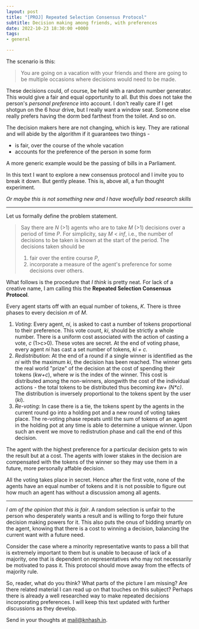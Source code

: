 ```yaml
---
layout: post
title: "[PROJ] Repeated Selection Consensus Protocol"
subtitle: Decision making among friends, with preferences
date: 2022-10-23 18:30:00 +0000
tags:
- general

---
```

The scenario is this:

> You are going on a vacation with your friends and there are going to be multiple occasions where decisions would need to be made.

These decisions could, of course, be held with a random number generator. This would give a fair and equal opportunity to all. But this does not take the person's _personal preference_ into account. I don't really care if I get shotgun on the 6 hour drive, but I really want a window seat. Someone else really prefers having the dorm bed farthest from the toilet. And so on.

The decision makers here are not changing, which is key. They are rational and will abide by the algorithm if it guarantees two things -

* is fair, over the course of the whole vacation
* accounts for the preference of the person in some form

A more generic example would be the passing of bills in a Parliament. 

In this text I want to explore a new consensus protocol and I invite you to break it down. But gently please. This is, above all, a fun thought experiment.

_Or maybe this is not something new and I have woefully bad research skills_

***

Let us formally define the problem statement.

> Say there are _N_ (>1) agents who are to take _M_ (>1) decisions over a period of time _P_. For simplicity, say _M_ < _inf_, i.e., the number of decisions to be taken is known at the start of the period. The decisions taken should be 
>
> 1. fair over the entire course _P_,
> 2. incorporate a measure of the agent's preference for some decisions over others.

What follows is the procedure that _I think_ is pretty neat. For lack of a creative name, I am calling this the **Repeated Selection Consensus Protocol**. 

Every agent starts off with an equal number of tokens, _K_. There is three phases to every decision _m_ of _M_. 

1. _Voting_: Every agent, _ni_, is asked to cast a number of tokens proportional to their preference. This vote count, _ki_, should be strictly a whole number. There is a uniform cost associated with the action of casting a vote, _c_ (1>c>0). These votes are secret. At the end of voting phase, every agent _ni_ has cast a set number of tokens, _ki + c._
2. _Redistribution_: At the end of a round if a single winner is identified as the _ni_ with the maximum _ki_, the decision has been reached. The winner gets the real world "prize" of the decision at the cost of spending their tokens (_kw+c_), where _w_ is the index of the winner. This cost is distributed among the non-winners, alongwith the cost of the individual actions - the total tokens to be distributed thus becoming _kw+ (N*c)_. The distribution is inversely proportional to the tokens spent by the user (_ki_). 
3. _Re-voting_: In case there is a tie, the tokens spent by the agents in the current round go into a holding pot and a new round of voting takes place. The re-voting phase repeats until the sum of tokens of an agent in the holding pot at any time is able to determine a unique winner. Upon such an event we move to redistrution phase and call the end of this decision.

The agent with the highest preference for a particular decision gets to win the result but at a cost. The agents with lower stakes in the decision are compensated with the tokens of the winner so they may use them in a future, more personally affable decision. 

All the voting takes place in secret. Hence after the first vote, none of the agents have an equal number of tokens and it is not possible to figure out how much an agent has without a discussion among all agents.

***

_I am of the opinion that this is fair_. A random selection is unfair to the person who desperately wants a result and is willing to forgo their future decision making powers for it. This also puts the onus of bidding smartly on the agent, knowing that there is a cost to winning a decision, balancing the current want with a future need.

Consider the case where a minority representative wants to pass a bill that is extremely important to them but is unable to because of lack of a majority, one that is dependent on representatives who may not necessarily be motivated to pass it. This protocol should move away from the effects of majority rule.

So, reader, what do you think? What parts of the picture I am missing? Are there related material I can read up on that touches on this subject? Perhaps there is already a well researched way to make repeated decisions incorporating preferences. I will keep this text updated with further discussions as they develop.

Send in your thoughts at [mail@knhash.in](mailto:mail@knhash.in "mail@knhash.in"). 